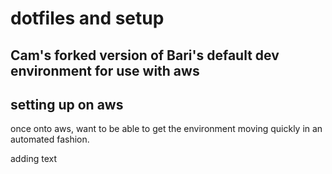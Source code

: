 # dotfiles and setup
## Cam's forked version of Bari's default dev environment for use with aws



## setting up on aws

once onto aws, want to be able to get the environment moving quickly in an automated fashion.

adding text
